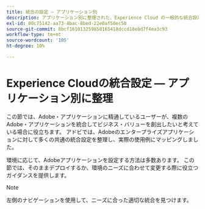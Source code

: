 ```yaml
---
title: 統合の設定 — アプリケーション別
description: アプリケーション別に整理された、Experience Cloud の一般的な統合設定について学ぶ
exl-id: 80c75142-aa73-4bac-8bed-22e0af50ec50
source-git-commit: 8bcf161013259850165418dccd18ebd7f4ea3c93
workflow-type: tm+mt
source-wordcount: '105'
ht-degree: 10%

---
```


# Experience Cloudの統合設定 — アプリケーション別に整理

この節では、Adobe・アプリケーションに精通しているユーザーが、複数のAdobe・アプリケーションを統合してビジネス・バリューを創出したいと考えている場合に役立ちます。 アドビでは、Adobeのエンタープライズアプリケーションに対して多くの共通の統合設定を整理し、実際の使用例にマッピングしました。

環境に応じて、Adobeアプリケーションを設定する方法は多数あります。 この節では、そのままデプロイするか、環境のニーズに合わせて変更する際に役立つガイダンスを提供します。

>[!NOTE]
>
>左側のナビゲーションを使用して、ニーズに合った適切な統合を見つけます。
